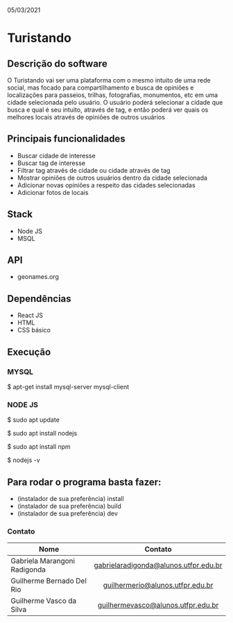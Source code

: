 05/03/2021

# Turistando
## Descrição do software
O Turistando vai ser uma plataforma com o mesmo intuito de uma rede social, mas focado para compartilhamento e busca de opiniões e localizações para passeios, trilhas, fotografias, monumentos, etc em uma cidade selecionada pelo usuário. O usuário poderá selecionar a cidade que busca e qual é seu intuito, através de tag, e então poderá ver quais os melhores locais através de opiniões de outros usuários


## Principais funcionalidades
- Buscar cidade de interesse
- Buscar tag de interesse
- Filtrar tag através de cidade ou cidade através de tag
- Mostrar opiniões de outros usuários dentro da cidade selecionada
- Adicionar novas opiniões a respeito das cidades selecionadas
- Adicionar fotos de locais


## Stack 
- Node JS
- MSQL


## API
- geonames.org


## Dependências 
- React JS
- HTML
- CSS básico


## Execução

### MYSQL
$ apt-get install mysql-server mysql-client


### NODE JS
$ sudo apt update

$ sudo apt install nodejs

$ sudo apt install npm

$ nodejs -v

## Para rodar o programa basta fazer:

- (instalador de sua preferência) install
- (instalador de sua preferência) build
- (instalador de sua preferência) dev 



### Contato
| Nome                          | Contato                                |
| ----------------------------- |:--------------------------------------:| 
| Gabriela Marangoni Radigonda  | gabrielaradigonda@alunos.utfpr.edu.br  |
| Guilherme Bernado Del Rio     | guilhermerio@alunos.utfpr.edu.br       |  
| Guilherme Vasco da Silva      | guilhermevasco@alunos.utfpr.edu.br     |

